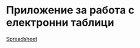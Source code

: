 # Приложение за работа с електронни таблици
[Spreadsheet](https://docs.google.com/document/d/1quesENVOm28Ue37vGhU2oB4d-dsUG0VX1mCELxx6LN4/edit#heading=h.gw35he46wdyb)
